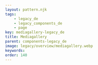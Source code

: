 ```yaml
---
layout: pattern.njk
tags: 
    - legacy_de
    - legacy_components_de
    - page
key: mediagallery-legacy_de
title: Mediagallery
parent: components-legacy_de
image: legacy/overview/mediagallery.webp
keywords: 
order: 140
---
```


